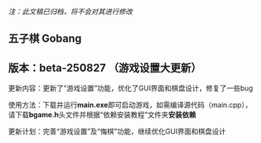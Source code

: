 *注：此文稿已归档，将不会对其进行修改*

## 五子棋 Gobang

## 版本：beta-250827 （游戏设置大更新）

更新内容：更新了“游戏设置”功能，优化了GUI界面和棋盘设计，修复了一些bug

使用方法：下载并运行**main.exe**即可启动游戏，如需编译源代码（main.cpp），请下载**bgame.h**头文件并根据“依赖安装教程”文件夹**安装依赖**

更新计划：完善“游戏设置”及“悔棋”功能，继续优化GUI界面和棋盘设计
